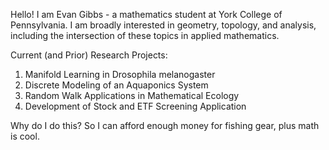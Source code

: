 Hello! I am Evan Gibbs - a mathematics student at York College of Pennsylvania.
I am broadly interested in geometry, topology, and analysis, including the intersection of these topics in applied mathematics.

Current (and Prior) Research Projects:
1. Manifold Learning in Drosophila melanogaster
2. Discrete Modeling of an Aquaponics System
3. Random Walk Applications in Mathematical Ecology
4. Development of Stock and ETF Screening Application

Why do I do this? So I can afford enough money for fishing gear, plus math is cool.
